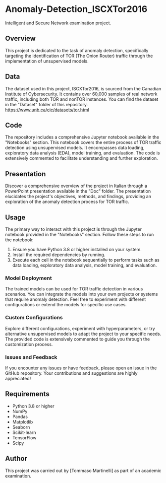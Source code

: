 # Anomaly-Detection_ISCXTor2016
Intelligent and Secure Network examination project.

## Overview
This project is dedicated to the task of anomaly detection, specifically targeting the identification of TOR (The Onion Router) traffic through the implementation of unsupervised models.

## Data
The dataset used in this project, ISCXTor2016, is sourced from the Canadian Institute of Cybersecurity. It contains over 60,000 samples of real network traffic, including both TOR and nonTOR instances. You can find the dataset in the "Dataset" folder of this repository. https://www.unb.ca/cic/datasets/tor.html 

## Code
The repository includes a comprehensive Jupyter notebook available in the "Notebooks" section. This notebook covers the entire process of TOR traffic detection using unsupervised models. It encompasses data loading, exploratory data analysis (EDA), model training, and evaluation. The code is extensively commented to facilitate understanding and further exploration.

## Presentation
Discover a comprehensive overview of the project in Italian through a PowerPoint presentation available in the "Doc" folder. The presentation elucidates the project's objectives, methods, and findings, providing an exploration of the anomaly detection process for TOR traffic.

## Usage
The primary way to interact with this project is through the Jupyter notebook provided in the "Notebooks" section. Follow these steps to run the notebook:

1. Ensure you have Python 3.8 or higher installed on your system.
2. Install the required dependencies by running.
3. Execute each cell in the notebook sequentially to perform tasks such as data loading, exploratory data analysis, model training, and evaluation.

### Model Deployment
The trained models can be used for TOR traffic detection in various scenarios. You can integrate the models into your own projects or systems that require anomaly detection. Feel free to experiment with different configurations or extend the models for specific use cases.

### Custom Configurations
Explore different configurations, experiment with hyperparameters, or try alternative unsupervised models to adapt the project to your specific needs. The provided code is extensively commented to guide you through the customization process.

### Issues and Feedback
If you encounter any issues or have feedback, please open an issue in the GitHub repository. Your contributions and suggestions are highly appreciated!


## Requirements
- Python 3.8 or higher
- NumPy
- Pandas
- Matplotlib
- Seaborn
- Scikit-learn
- TensorFlow
- Scipy

## Author
This project was carried out by [Tommaso Martinelli] as part of an academic examination.
